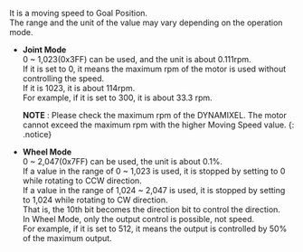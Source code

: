 It is a moving speed to Goal Position.  
The range and the unit of the value may vary depending on the operation mode.

+ **Joint Mode**  
  0 ~ 1,023(0x3FF) can be used, and the unit is about 0.111rpm.  
  If it is set to 0, it means the maximum rpm of the motor is used without controlling the speed.  
  If it is 1023, it is about 114rpm.  
  For example, if it is set to 300, it is about 33.3 rpm.

  **NOTE** : Please check the maximum rpm of the DYNAMIXEL. The motor cannot exceed the maximum rpm with the higher Moving Speed value.
  {: .notice}

+ **Wheel Mode**  
  0 ~ 2,047(0x7FF) can be used, the unit is about 0.1%.  
  If a value in the range of 0 ~ 1,023 is used, it is stopped by setting to 0 while rotating to CCW direction.  
  If a value in the range of 1,024 ~ 2,047 is used, it is stopped by setting to 1,024 while rotating to CW direction.  
  That is, the 10th bit becomes the direction bit to control the direction.  
  In Wheel Mode, only the output control is possible, not speed.  
  For example, if it is set to 512, it means the output is controlled by 50% of the maximum output.
